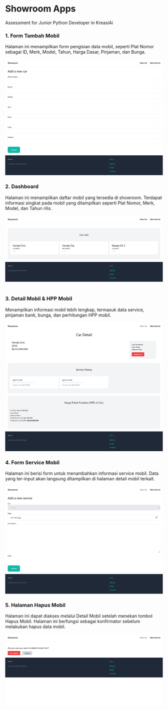 <h1>Showroom Apps</h1>

<p>Assessment for Junior Python Developer in KreasiAi</p>

<h3>1. Form Tambah Mobil</h3>
<p>Halaman ini menampilkan form pengisian data mobil, seperti Plat Nomor sebagai ID, Merk, Model, Tahun, Harga Dasar, Pinjaman, dan Bunga.</p>

![Form Tambah Mobil](https://github.com/figopratama/showroom-app/blob/main/Form-Tambah-Mobil.png?raw=true)

<h3>2. Dashboard</h3>
<p>Halaman ini menampilkan daftar mobil yang tersedia di showroom. Terdapat informasi singkat pada mobil yang ditampilkan seperti Plat Nomor, Merk, Model, dan Tahun rilis.</p>

![Dashboard](https://github.com/figopratama/showroom-app/blob/136c439903aa55355dba18dcc4396f3c97e7b623/Dashboard.png?raw=true)

<h3>3. Detail Mobil & HPP Mobil</h3>
<p>Menampilkan informasi mobil lebih lengkap, termasuk data service, pinjaman bank, bunga, dan perhitungan HPP mobil.</p>

![Detail Mobil](https://github.com/figopratama/showroom-app/blob/main/Detail-Mobil-dan-HPP.png?raw=true)

<h3>4. Form Service Mobil</h3>
<p>Halaman ini berisi form untuk menambahkan informasi service mobil. Data yang ter-input akan langsung ditampilkan di halaman detail mobil terkait.</p>

![Form Service Mobil](https://github.com/figopratama/showroom-app/blob/main/Form-Service-Mobil.png?raw=true)

<h3>5. Halaman Hapus Mobil</h3>
<p>Halaman ini dapat diakses melalui Detail Mobil setelah menekan tombol Hapus Mobil. Halaman ini berfungsi sebagai konfirmator sebelum melakukan hapus data mobil.</p>

![Halaman Hapus Mobil](https://github.com/figopratama/showroom-app/blob/main/Hapus-Mobil.png?raw=true)

